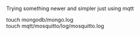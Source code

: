 Trying something newer and simpler just using mqtt

touch mongodb/mongo.log  
touch mqtt/mosquitto/log/mosquitto.log
